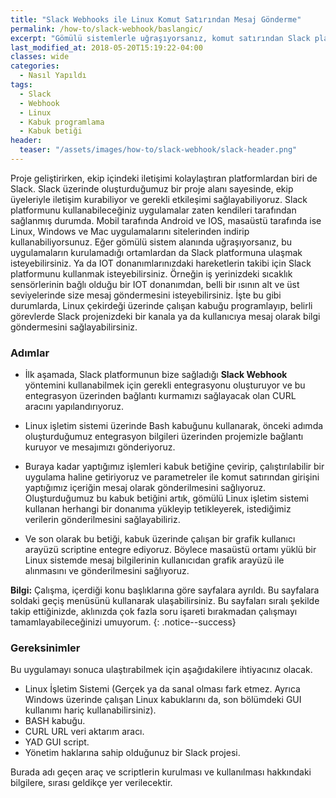 ```yaml
---
title: "Slack Webhooks ile Linux Komut Satırından Mesaj Gönderme"
permalink: /how-to/slack-webhook/baslangic/
excerpt: "Gömülü sistemlerle uğraşıyorsanız, komut satırından Slack platformuna ulaşmak isteyebilirsiniz. Ya da IOT donanımlarınızdaki hareketlerin takibi için Slack platformunu kullanmak isteyebilirsiniz."
last_modified_at: 2018-05-20T15:19:22-04:00
classes: wide
categories: 
  - Nasıl Yapıldı
tags:
  - Slack
  - Webhook
  - Linux
  - Kabuk programlama
  - Kabuk betiği
header:
  teaser: "/assets/images/how-to/slack-webhook/slack-header.png"
---
```


Proje geliştirirken, ekip içindeki iletişimi kolaylaştıran platformlardan biri de Slack. Slack üzerinde oluşturduğumuz bir proje alanı sayesinde, ekip üyeleriyle iletişim kurabiliyor ve gerekli etkileşimi sağlayabiliyoruz. Slack platformunu kullanabileceğiniz uygulamalar zaten kendileri tarafından sağlanmış durumda. Mobil tarafında Android ve IOS, masaüstü tarafında ise Linux, Windows ve Mac uygulamalarını sitelerinden indirip kullanabiliyorsunuz. Eğer gömülü sistem alanında uğraşıyorsanız, bu uygulamaların kurulamadığı ortamlardan da Slack platformuna ulaşmak isteyebilirsiniz. Ya da IOT donanımlarınızdaki hareketlerin takibi için Slack platformunu kullanmak isteyebilirsiniz. Örneğin iş yerinizdeki sıcaklık sensörlerinin bağlı olduğu bir IOT donanımdan, belli bir ısının alt ve üst seviyelerinde size mesaj göndermesini isteyebilirsiniz. İşte bu gibi durumlarda, Linux çekirdeği üzerinde çalışan kabuğu programlayıp, belirli görevlerde Slack projenizdeki bir kanala ya da kullanıcıya mesaj olarak bilgi göndermesini sağlayabilirsiniz.

### Adımlar

- İlk aşamada, Slack platformunun bize sağladığı **Slack Webhook** yöntemini kullanabilmek için gerekli entegrasyonu oluşturuyor ve bu entegrasyon üzerinden bağlantı kurmamızı sağlayacak olan CURL aracını yapılandırıyoruz.

- Linux işletim sistemi üzerinde Bash kabuğunu kullanarak, önceki adımda  oluşturduğumuz entegrasyon bilgileri üzerinden projemizle bağlantı kuruyor ve mesajımızı gönderiyoruz.

- Buraya kadar yaptığımız işlemleri kabuk betiğine çevirip, çalıştırılabilir bir uygulama haline getiriyoruz ve parametreler ile komut satırından girişini yaptığımız içeriğin mesaj olarak gönderilmesini sağlıyoruz. Oluşturduğumuz bu kabuk betiğini artık, gömülü Linux işletim sistemi kullanan herhangi bir donanıma yükleyip tetikleyerek, istediğimiz verilerin gönderilmesini sağlayabiliriz.

- Ve son olarak bu betiği, kabuk üzerinde çalışan bir grafik kullanıcı arayüzü scriptine entegre ediyoruz. Böylece masaüstü ortamı yüklü bir Linux sistemde mesaj bilgilerinin kullanıcıdan grafik arayüzü ile alınmasını ve gönderilmesini sağlıyoruz.

**Bilgi:** Çalışma, içerdiği konu başlıklarına göre sayfalara ayrıldı. Bu sayfalara soldaki geçiş menüsünü kullanarak ulaşabilirsiniz. Bu sayfaları sıralı şekilde takip ettiğinizde, aklınızda çok fazla soru işareti bırakmadan çalışmayı tamamlayabileceğinizi umuyorum.
{: .notice--success}

### Gereksinimler

Bu uygulamayı sonuca ulaştırabilmek için aşağıdakilere ihtiyacınız olacak.

- Linux İşletim Sistemi (Gerçek ya da sanal olması fark etmez. Ayrıca Windows üzerinde çalışan Linux kabuklarını da, son bölümdeki GUI kullanımı hariç kullanabilirsiniz).
- BASH kabuğu.
- CURL URL veri aktarım aracı.
- YAD GUI script.
- Yönetim haklarına sahip olduğunuz bir Slack projesi.

Burada adı geçen araç ve scriptlerin kurulması ve kullanılması hakkındaki bilgilere, sırası geldikçe yer verilecektir.